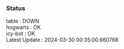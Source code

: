 ### Status


table : DOWN  
hogwarts : OK  
icy-bot : OK  
Latest Update : 2024-03-30 00:35:00.660768
